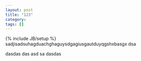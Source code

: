 ```yaml
---
layout: post
title: "123"
category: 
tags: []
---
```

{% include JB/setup %}
sadjisadsuhagduachghaguysdgagiusgautduyqgshxbasgx
dsa

dasdas
das
asd
sa
dasdas